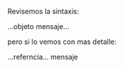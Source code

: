 Revisemos la sintaxis: 

...objeto mensaje...

pero si lo vemos con mas detalle:

...referncia... mensaje